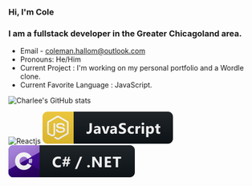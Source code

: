 ### Hi, I'm Cole

### I am a fullstack developer in the Greater Chicagoland area. 

- Email - coleman.hallom@outlook.com
- Pronouns: He/Him
- Current Project : I'm working on my personal portfolio and a Wordle clone.
- Current Favorite Language : JavaScript.



![Charlee's GitHub stats](https://github-readme-stats.vercel.app/api?username=CharleeBrown)



![Reactjs](https://github.com/MikeCodesDotNET/ColoredBadges/blob/master/svg/dev/languages/react.svg)
![js](https://github.com/MikeCodesDotNET/ColoredBadges/blob/master/svg/dev/languages/js.svg)
![dotnet](https://github.com/MikeCodesDotNET/ColoredBadges/blob/master/svg/dev/languages/csharp_dotnet.svg)
